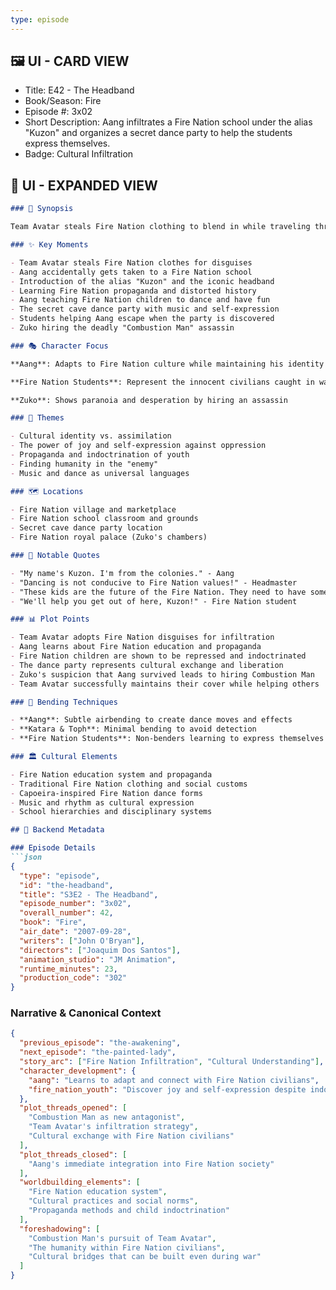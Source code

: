 ```yaml
---
type: episode
---
```


## 🖼️ UI - CARD VIEW

- Title: E42 - The Headband
- Book/Season: Fire
- Episode #: 3x02
- Short Description: Aang infiltrates a Fire Nation school under the alias "Kuzon" and organizes a secret dance party to help the students express themselves.
- Badge: Cultural Infiltration

## 📖 UI - EXPANDED VIEW

```md
### 📖 Synopsis

Team Avatar steals Fire Nation clothing to blend in while traveling through enemy territory, but Aang accidentally gets a school uniform and is mistaken for a student. Adopting the alias "Kuzon" and hiding his tattoos with a headband, Aang attends a Fire Nation school where he learns about history from the Fire Nation perspective, discovering propaganda and indoctrination. He organizes a school dance party to help the repressed Fire Nation children express themselves and have fun. Meanwhile, Zuko becomes paranoid that Aang is still alive and hires an assassin to kill him.

### ✨ Key Moments

- Team Avatar steals Fire Nation clothes for disguises
- Aang accidentally gets taken to a Fire Nation school
- Introduction of the alias "Kuzon" and the iconic headband
- Learning Fire Nation propaganda and distorted history
- Aang teaching Fire Nation children to dance and have fun
- The secret cave dance party with music and self-expression
- Students helping Aang escape when the party is discovered
- Zuko hiring the deadly "Combustion Man" assassin

### 🎭 Character Focus

**Aang**: Adapts to Fire Nation culture while maintaining his identity and values

**Fire Nation Students**: Represent the innocent civilians caught in wartime propaganda

**Zuko**: Shows paranoia and desperation by hiring an assassin

### 🌊 Themes

- Cultural identity vs. assimilation
- The power of joy and self-expression against oppression
- Propaganda and indoctrination of youth
- Finding humanity in the "enemy"
- Music and dance as universal languages

### 🗺️ Locations

- Fire Nation village and marketplace
- Fire Nation school classroom and grounds
- Secret cave dance party location
- Fire Nation royal palace (Zuko's chambers)

### 💬 Notable Quotes

- "My name's Kuzon. I'm from the colonies." - Aang
- "Dancing is not conducive to Fire Nation values!" - Headmaster
- "These kids are the future of the Fire Nation. They need to have some fun." - Aang
- "We'll help you get out of here, Kuzon!" - Fire Nation student

### 📊 Plot Points

- Team Avatar adopts Fire Nation disguises for infiltration
- Aang learns about Fire Nation education and propaganda
- Fire Nation children are shown to be repressed and indoctrinated
- The dance party represents cultural exchange and liberation
- Zuko's suspicion that Aang survived leads to hiring Combustion Man
- Team Avatar successfully maintains their cover while helping others

### 🥋 Bending Techniques

- **Aang**: Subtle airbending to create dance moves and effects
- **Katara & Toph**: Minimal bending to avoid detection
- **Fire Nation Students**: Non-benders learning to express themselves physically

### 🏛️ Cultural Elements

- Fire Nation education system and propaganda
- Traditional Fire Nation clothing and social customs
- Capoeira-inspired Fire Nation dance forms
- Music and rhythm as cultural expression
- School hierarchies and disciplinary systems

## 🔧 Backend Metadata

### Episode Details
```json
{
  "type": "episode",
  "id": "the-headband",
  "title": "S3E2 - The Headband",
  "episode_number": "3x02",
  "overall_number": 42,
  "book": "Fire",
  "air_date": "2007-09-28",
  "writers": ["John O'Bryan"],
  "directors": ["Joaquim Dos Santos"],
  "animation_studio": "JM Animation",
  "runtime_minutes": 23,
  "production_code": "302"
}
```

### Narrative & Canonical Context
```json
{
  "previous_episode": "the-awakening",
  "next_episode": "the-painted-lady",
  "story_arc": ["Fire Nation Infiltration", "Cultural Understanding"],
  "character_development": {
    "aang": "Learns to adapt and connect with Fire Nation civilians",
    "fire_nation_youth": "Discover joy and self-expression despite indoctrination"
  },
  "plot_threads_opened": [
    "Combustion Man as new antagonist",
    "Team Avatar's infiltration strategy",
    "Cultural exchange with Fire Nation civilians"
  ],
  "plot_threads_closed": [
    "Aang's immediate integration into Fire Nation society"
  ],
  "worldbuilding_elements": [
    "Fire Nation education system",
    "Cultural practices and social norms",
    "Propaganda methods and child indoctrination"
  ],
  "foreshadowing": [
    "Combustion Man's pursuit of Team Avatar",
    "The humanity within Fire Nation civilians",
    "Cultural bridges that can be built even during war"
  ]
}
```